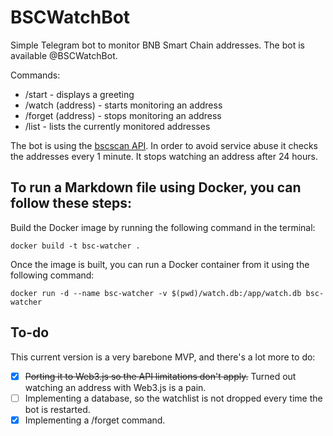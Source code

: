 # BSCWatchBot

Simple Telegram bot to monitor BNB Smart Chain addresses. The bot is available @BSCWatchBot.

Commands:
* /start - displays a greeting
* /watch (address) - starts monitoring an address
* /forget (address) - stops monitoring an address
* /list - lists the currently monitored addresses

The bot is using the [bscscan API](https://bscscan.com/apis). In order to avoid service abuse it checks the addresses every 1 minute. It stops watching an address after 24 hours.


## To run a Markdown file using Docker, you can follow these steps:

Build the Docker image by running the following command in the terminal:

```
docker build -t bsc-watcher .
```

Once the image is built, you can run a Docker container from it using the following command:

```
docker run -d --name bsc-watcher -v $(pwd)/watch.db:/app/watch.db bsc-watcher
```



## To-do

This current version is a very barebone MVP, and there's a lot more to do:
- [x] ~~Porting it to Web3.js so the API limitations don't apply.~~ Turned out watching an address with Web3.js is a pain.
- [ ] Implementing a database, so the watchlist is not dropped every time the bot is restarted.
- [x] Implementing a /forget command.